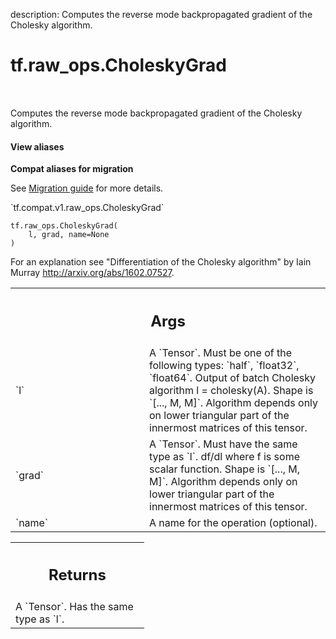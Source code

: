 description: Computes the reverse mode backpropagated gradient of the Cholesky algorithm.

<div itemscope itemtype="http://developers.google.com/ReferenceObject">
<meta itemprop="name" content="tf.raw_ops.CholeskyGrad" />
<meta itemprop="path" content="Stable" />
</div>

# tf.raw_ops.CholeskyGrad

<!-- Insert buttons and diff -->

<table class="tfo-notebook-buttons tfo-api nocontent" align="left">

</table>



Computes the reverse mode backpropagated gradient of the Cholesky algorithm.

<section class="expandable">
  <h4 class="showalways">View aliases</h4>
  <p>
<b>Compat aliases for migration</b>
<p>See
<a href="https://www.tensorflow.org/guide/migrate">Migration guide</a> for
more details.</p>
<p>`tf.compat.v1.raw_ops.CholeskyGrad`</p>
</p>
</section>

<pre class="devsite-click-to-copy prettyprint lang-py tfo-signature-link">
<code>tf.raw_ops.CholeskyGrad(
    l, grad, name=None
)
</code></pre>



<!-- Placeholder for "Used in" -->

For an explanation see "Differentiation of the Cholesky algorithm" by
Iain Murray http://arxiv.org/abs/1602.07527.

<!-- Tabular view -->
 <table class="responsive fixed orange">
<colgroup><col width="214px"><col></colgroup>
<tr><th colspan="2"><h2 class="add-link">Args</h2></th></tr>

<tr>
<td>
`l`
</td>
<td>
A `Tensor`. Must be one of the following types: `half`, `float32`, `float64`.
Output of batch Cholesky algorithm l = cholesky(A). Shape is `[..., M, M]`.
Algorithm depends only on lower triangular part of the innermost matrices of
this tensor.
</td>
</tr><tr>
<td>
`grad`
</td>
<td>
A `Tensor`. Must have the same type as `l`.
df/dl where f is some scalar function. Shape is `[..., M, M]`.
Algorithm depends only on lower triangular part of the innermost matrices of
this tensor.
</td>
</tr><tr>
<td>
`name`
</td>
<td>
A name for the operation (optional).
</td>
</tr>
</table>



<!-- Tabular view -->
 <table class="responsive fixed orange">
<colgroup><col width="214px"><col></colgroup>
<tr><th colspan="2"><h2 class="add-link">Returns</h2></th></tr>
<tr class="alt">
<td colspan="2">
A `Tensor`. Has the same type as `l`.
</td>
</tr>

</table>

